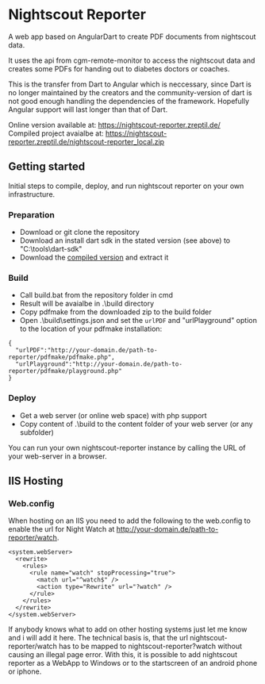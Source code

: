 # Nightscout Reporter

A web app based on AngularDart to create PDF documents from nightscout data.

It uses the api from cgm-remote-monitor to access the nightscout data and
creates some PDFs for handing out to diabetes doctors or coaches.

This is the transfer from Dart to Angular which is neccessary, since Dart is no longer maintained by the creators and the community-version of dart is not good enough handling the dependencies of the
framework.
Hopefully Angular support will last longer than that of Dart.

Online version available at: https://nightscout-reporter.zreptil.de/  
Compiled project avaialbe at: https://nightscout-reporter.zreptil.de/nightscout-reporter_local.zip

## Getting started

Initial steps to compile, deploy, and run nightscout reporter on your own infrastructure.

### Preparation

* Download or git clone the repository
* Download an install dart sdk in the stated version (see above) to "C:\tools\dart-sdk"
* Download the [compiled version](https://nightscout-reporter.zreptil.de/nightscout-reporter_local.zip) and extract it

### Build

* Call build.bat from the repository folder in cmd
* Result will be avaialbe in .\build directory
* Copy pdfmake from the downloaded zip to the build folder
* Open .\build\settings.json and set the `urlPDF` and "urlPlayground" option to the location of your pdfmake installation:

```
{
  "urlPDF":"http://your-domain.de/path-to-reporter/pdfmake/pdfmake.php",
  "urlPlayground":"http://your-domain.de/path-to-reporter/pdfmake/playground.php"
}
```

### Deploy

* Get a web server (or online web space) with php support
* Copy content of .\build to the content folder of your web server (or any subfolder)

You can run your own nightscout-reporter instance by calling the URL of your web-server in a browser.

## IIS Hosting

### Web.config

When hosting on an IIS you need to add the following to the web.config to enable the url for Night Watch at http://your-domain.de/path-to-reporter/watch.

```
<system.webServer>
  <rewrite>
    <rules>
      <rule name="watch" stopProcessing="true">
        <match url="^watch$" />
        <action type="Rewrite" url="?watch" />
      </rule>
    </rules>
  </rewrite>
</system.webServer>
```

If anybody knows what to add on other hosting systems just let me know and i will add it here. The technical basis is, that the url nightscout-reporter/watch has to be mapped to
nightscout-reporter?watch without causing an illegal page error. With this, it is possible to add nightscout reporter as a WebApp to Windows or to the startscreen of an android phone or iphone.
